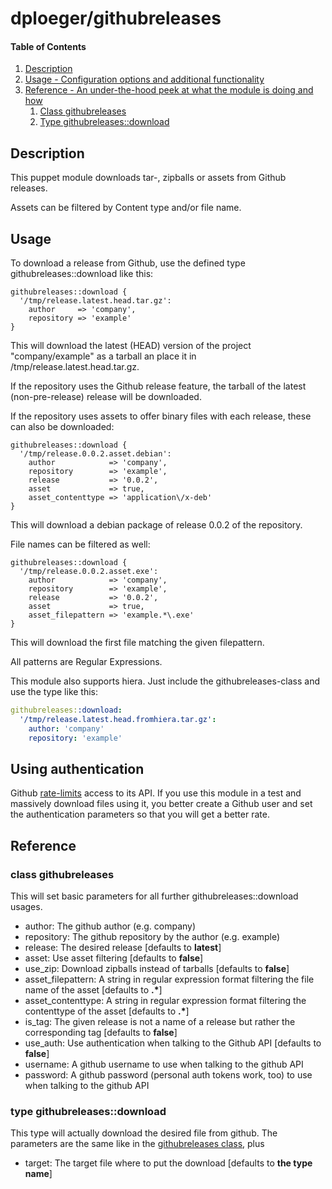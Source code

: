 # dploeger/githubreleases

#### Table of Contents

1. [Description](#description)
1. [Usage - Configuration options and additional functionality](#usage)
1. [Reference - An under-the-hood peek at what the module is doing and how](#reference)
    1. [Class githubreleases](#class-githubreleases)
    1. [Type githubreleases::download](#type-githubreleasesdownload)

## Description

This puppet module downloads tar-, zipballs or assets from Github releases.

Assets can be filtered by Content type and/or file name.

## Usage

To download a release from Github, use the defined type githubreleases::download like this:

```puppet
githubreleases::download {
  '/tmp/release.latest.head.tar.gz':
    author     => 'company',
    repository => 'example'
}
```

This will download the latest (HEAD) version of the project "company/example" as a tarball
 an place it in /tmp/release.latest.head.tar.gz.

If the repository uses the Github release feature, the tarball of the
latest (non-pre-release) release will be downloaded.

If the repository uses assets to offer binary files with each release,
these can also be downloaded:

```puppet
githubreleases::download {
  '/tmp/release.0.0.2.asset.debian':
    author            => 'company',
    repository        => 'example',
    release           => '0.0.2',
    asset             => true,
    asset_contenttype => 'application\/x-deb'
}
```

This will download a debian package of release 0.0.2 of the repository.

File names can be filtered as well:

```puppet
githubreleases::download {
  '/tmp/release.0.0.2.asset.exe':
    author            => 'company',
    repository        => 'example',
    release           => '0.0.2',
    asset             => true,
    asset_filepattern => 'example.*\.exe'
}
```

This will download the first file matching the given filepattern.

All patterns are Regular Expressions.

This module also supports hiera. Just include the githubreleases-class and
use the type like this:

```yaml
githubreleases::download:
  '/tmp/release.latest.head.fromhiera.tar.gz':
    author: 'company'
    repository: 'example'
```

## Using authentication

Github [rate-limits](https://developer.github.com/v3/#rate-limiting) access
to its API. If you use this module in a test and massively download files
using it, you better create a Github user and set the authentication parameters
so that you will get a better rate.

## Reference

### class githubreleases

This will set basic parameters for all further githubreleases::download usages.

* author: The github author (e.g. company)
* repository: The github repository by the author (e.g. example)
* release: The desired release [defaults to **latest**]
* asset: Use asset filtering [defaults to **false**]
* use_zip: Download zipballs instead of tarballs [defaults to **false**]
* asset_filepattern: A string in regular expression format filtering the file name of the asset [defaults to **.\***]
* asset_contenttype: A string in regular expression format filtering the contenttype of the asset [defaults to **.\***]
* is_tag: The given release is not a name of a release but rather the corresponding tag [defaults to **false**]
* use_auth: Use authentication when talking to the Github API [defaults to **false**]
* username: A github username to use when talking to the github API
* password: A github password (personal auth tokens work, too) to use when talking to the github API

### type githubreleases::download

This type will actually download the desired file from github. The parameters are the same
like in the [githubreleases class](#class-githubreleases), plus

* target: The target file where to put the download [defaults to **the type name**]